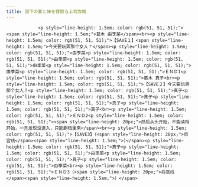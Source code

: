 ```yaml
---
title: 部下の妻と妹を寝取る上司攻略
---
```


                <p style="line-height: 1.5em; color: rgb(51, 51, 51);"><span style="line-height: 1.5em;">葛木 由季菜</span><br><p style="line-height: 1.5em; color: rgb(51, 51, 51);">【SAVE１】<span style="line-height: 1.5em;">今天要玩弄那个女人？</span><p style="line-height: 1.5em; color: rgb(51, 51, 51);">由季菜<p style="line-height: 1.5em; color: rgb(51, 51, 51);">由季菜<p style="line-height: 1.5em; color: rgb(51, 51, 51);">由季菜<p style="line-height: 1.5em; color: rgb(51, 51, 51);">由季菜<p style="line-height: 1.5em; color: rgb(51, 51, 51);">ＥＮＤ1<p style="line-height: 1.5em; color: rgb(51, 51, 51);">葛木 真子<br><p style="line-height: 1.5em; color: rgb(51, 51, 51);">【SAVE２】今天要玩弄那个女人？<p style="line-height: 1.5em; color: rgb(51, 51, 51);">真子<p style="line-height: 1.5em; color: rgb(51, 51, 51);">真子<p style="line-height: 1.5em; color: rgb(51, 51, 51);">真子<p style="line-height: 1.5em; color: rgb(51, 51, 51);">真子<br><p style="line-height: 1.5em; color: rgb(51, 51, 51);">ＥＮＤ2<p style="line-height: 1.5em; color: rgb(51, 51, 51);"><span style="line-height: 20px;">然后从头开始，不能读档开始，一旦发现没进入，只能删档重来</span><br><p style="line-height: 1.5em; color: rgb(51, 51, 51);">【SAVE3】（<span style="line-height: 20px;">后宫线</span><span style="line-height: 1.5em;">)</span><p style="line-height: 1.5em; color: rgb(51, 51, 51);">真子<p style="line-height: 1.5em; color: rgb(51, 51, 51);">由季菜<p style="line-height: 1.5em; color: rgb(51, 51, 51);">真子<p style="line-height: 1.5em; color: rgb(51, 51, 51);">由季菜<br><p style="line-height: 1.5em; color: rgb(51, 51, 51);">ＥＮＤ3（<span style="line-height: 20px;">后宫线</span><span style="line-height: 1.5em;">）</span>
              
